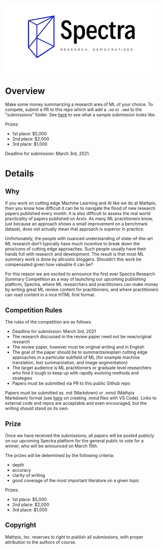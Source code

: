 ![Logo](logo.png)

# Overview

Make some money summarizing a research area of ML of your choice.  To compete, submit a PR to this repo which will add a `.md` or `.mmd` to the "submissions" folder.  See [here](./submissions/example.md) to see what a sample submission looks like.

Prizes:
- 1st place: $5,000
- 2nd place: $2,000
- 3rd place: $1,000

Deadline for submission: March 3rd, 2021.

# Details

## Why

If you work on cutting edge Machine Learning and AI like we do at Mathpix, then you know how difficult it can be to navigate the flood of new research papers published every month. It is also difficult to assess the real world practicality of papers published on Arxiv. As many ML practitioners know, just because an approach shows a small improvement on a benchmark dataset, does not actually mean that approach is superior in practice.  

Unfortunately, the people with nuanced understanding of state-of-the-art ML research don’t typically have much incentive to break down the pros/cons of cutting edge approaches. Such people usually have their hands full with research and development. The result is that most ML summary work is done by altruistic bloggers. Shouldn’t this work be compensated given how valuable it can be? 

For this reason we are excited to announce the first ever Spectra Research Summary Competition as a way of launching our upcoming publishing platform, Spectra, where ML researchers and practitioners can make money by writing great ML review content for practitioners, and where practitioners can read content in a nice HTML first format. 

## Competition Rules

The rules of the competition are as follows:

- Deadline for submission: March 3rd, 2021
- The research discussed in the review paper need not be new/original research
- The review paper, however must be original writing and in English
- The goal of the paper should be to summarize/explain cutting edge approaches in a particular subfield of ML (for example machine translation, text summarization, and image segmentation)
- The target audience is ML practitioners or graduate level researchers who find it tough to keep up with rapidly evolving methods and strategies
- Papers must be submitted via PR to this public Github repo

Papers must be submitted as .md (Markdown) or .mmd (Mathpix Markdown) format (see [here](https://mathpix.com/docs/mathpix-markdown/how-to-mmd-vscode) on creating .mmd files with VS Code).  Links to external code and repos are acceptable and even encouraged, but the writing should stand on its own.  

## Prize 

Once we have received the submissions, all papers will be posted publicly on our upcoming Spectra platform for the general public to vote for a winner, who will be announced on March 15th.

The prizes will be determined by the following criteria:

- depth 
- accuracy
- clarity of writing
- good coverage of the most important literature on a given topic

Prizes:

- 1st place: $5,000
- 2nd place: $2,000
- 3rd place: $1,000

## Copyright 

Mathpix, Inc. reserves to right to publish all submissions, with proper attribution to the authors of course.  
